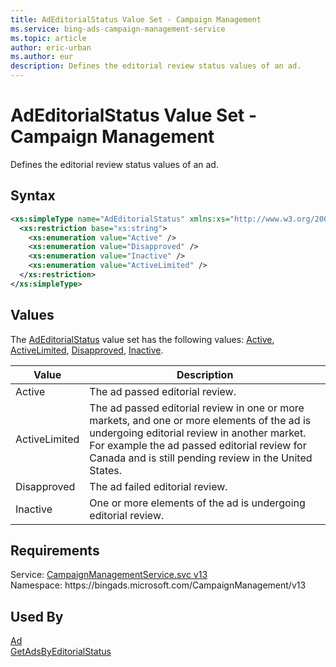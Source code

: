 ```yaml
---
title: AdEditorialStatus Value Set - Campaign Management
ms.service: bing-ads-campaign-management-service
ms.topic: article
author: eric-urban
ms.author: eur
description: Defines the editorial review status values of an ad.
---
```

# AdEditorialStatus Value Set - Campaign Management
Defines the editorial review status values of an ad.

## Syntax
```xml
<xs:simpleType name="AdEditorialStatus" xmlns:xs="http://www.w3.org/2001/XMLSchema">
  <xs:restriction base="xs:string">
    <xs:enumeration value="Active" />
    <xs:enumeration value="Disapproved" />
    <xs:enumeration value="Inactive" />
    <xs:enumeration value="ActiveLimited" />
  </xs:restriction>
</xs:simpleType>
```

## <a name="values"></a>Values

The [AdEditorialStatus](adeditorialstatus.md) value set has the following values: [Active](#active), [ActiveLimited](#activelimited), [Disapproved](#disapproved), [Inactive](#inactive).

|Value|Description|
|-----------|---------------|
|<a name="active"></a>Active|The ad passed editorial review.|
|<a name="activelimited"></a>ActiveLimited|The ad passed editorial review in one or more markets, and one or more elements of the ad is undergoing editorial review in another market. For example the ad passed editorial review for Canada and is still pending review in the United States.|
|<a name="disapproved"></a>Disapproved|The ad failed editorial review.|
|<a name="inactive"></a>Inactive|One or more elements of the ad is undergoing editorial review.|

## Requirements
Service: [CampaignManagementService.svc v13](https://campaign.api.bingads.microsoft.com/Api/Advertiser/CampaignManagement/v13/CampaignManagementService.svc)  
Namespace: https\://bingads.microsoft.com/CampaignManagement/v13  

## Used By
[Ad](ad.md)  
[GetAdsByEditorialStatus](getadsbyeditorialstatus.md)  
